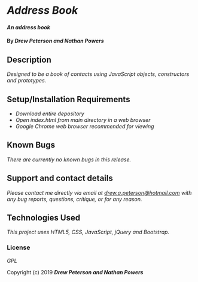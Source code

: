 # _Address Book_

#### _An address book_

#### By _**Drew Peterson and Nathan Powers**_

## Description

_Designed to be a book of contacts using JavaScript objects, constructors and prototypes._

## Setup/Installation Requirements

* _Download entire depository_
* _Open index.html from main directory in a web browser_
* _Google Chrome web browser recommended for viewing_

## Known Bugs

_There are currently no known bugs in this release._

## Support and contact details

_Please contact me directly via email at drew.a.peterson@hotmail.com with any bug reports, questions, critique, or for any reason._

## Technologies Used

_This project uses HTML5, CSS, JavaScript, jQuery and Bootstrap._

### License

*GPL*



Copyright (c) 2019 **_Drew Peterson and Nathan Powers_**

